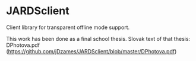 # JARDSclient
Client library for transparent offline mode support.

This work has been done as a final school thesis. Slovak text of that thesis: DPhotova.pdf
(https://github.com/jDzames/JARDSclient/blob/master/DPhotova.pdf)

